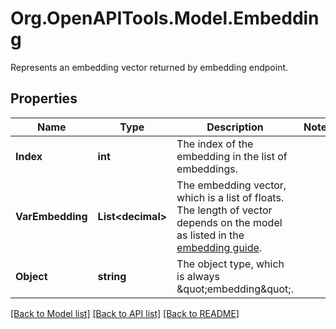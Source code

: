 # Org.OpenAPITools.Model.Embedding
Represents an embedding vector returned by embedding endpoint. 

## Properties

Name | Type | Description | Notes
------------ | ------------- | ------------- | -------------
**Index** | **int** | The index of the embedding in the list of embeddings. | 
**VarEmbedding** | **List&lt;decimal&gt;** | The embedding vector, which is a list of floats. The length of vector depends on the model as listed in the [embedding guide](/docs/guides/embeddings).  | 
**Object** | **string** | The object type, which is always \&quot;embedding\&quot;. | 

[[Back to Model list]](../README.md#documentation-for-models) [[Back to API list]](../README.md#documentation-for-api-endpoints) [[Back to README]](../README.md)

